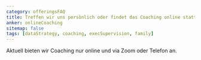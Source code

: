 ```yaml
---
category: offeringsFAQ
title: Treffen wir uns persönlich oder findet das Coaching online statt?
anker: onlineCoaching
sitemap: false
tags: [dataStrategy, coaching, execSupervision, family]
---
```


Aktuell bieten wir Coaching nur online und via Zoom oder Telefon an.
